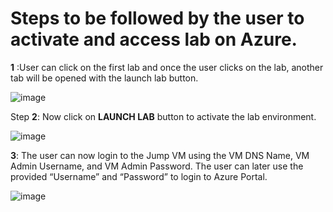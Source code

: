 # Steps to be followed by the user to activate and access lab on Azure.

**1**	:User can click on the first lab and once the user clicks on the lab, another tab will be opened with the launch lab button.

![image](https://user-images.githubusercontent.com/85232046/160333849-4da73436-c51c-4988-8ba2-d272d9029203.png)

Step **2**: Now click on **LAUNCH LAB** button to activate the lab environment.

![image](https://user-images.githubusercontent.com/85232046/160334004-b684da6e-0a76-4048-aeb6-c4f2cfef55e0.png)
 
**3**:	The user can now login to the Jump VM using the VM DNS Name, VM Admin Username, and VM Admin Password. The user can later use the provided “Username” and “Password” to login to Azure Portal.

![image](https://user-images.githubusercontent.com/85232046/160334072-e15a6dd2-b8ac-469b-bec1-182c784bd3da.png)
